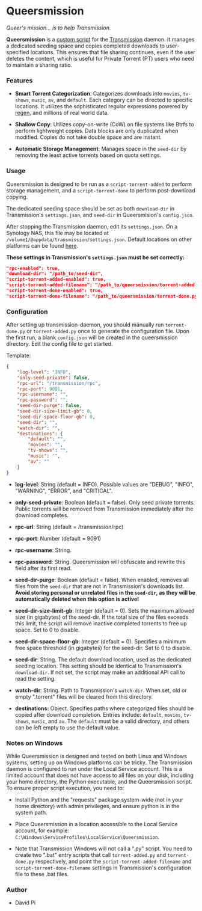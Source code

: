 # Queersmission

*Queer's mission... is to help Transmission.*

**Queersmission** is a [custom script](https://github.com/transmission/transmission/blob/main/docs/Scripts.md) for the [Transmission](https://transmissionbt.com/) daemon. It manages a dedicated seeding space and copies completed downloads to user-specified locations. This ensures that file sharing continues, even if the user deletes the content, which is useful for Private Torrent (PT) users who need to maintain a sharing ratio.

### Features

- **Smart Torrent Categorization**: Categorizes downloads into `movies`, `tv-shows`, `music`, `av`, and `default`. Each category can be directed to specific locations. It utilizes the sophisticated regular expressions powered by [regen](https://github.com/libertypi/regen), and millions of real world data.

- **Shallow Copy**: Utilizes copy-on-write (CoW) on file systems like Btrfs to perform lightweight copies. Data blocks are only duplicated when modified. Copies do not take double space and are instant.

- **Automatic Storage Management**: Manages space in the `seed-dir` by removing the least active torrents based on quota settings.

### Usage

Queersmission is designed to be run as a `script-torrent-added` to perform storage management, and a `script-torrent-done` to perform post-download copying.

The dedicated seeding space should be set as both `download-dir` in Transmission's `settings.json`, and `seed-dir` in Queersmision's `config.json`.

After stopping the Transmission daemon, edit its `settings.json`. On a Synology NAS, this file may be located at `/volume1/@appdata/transmission/settings.json`. Default locations on other platforms can be found [here](https://github.com/transmission/transmission/blob/main/docs/Configuration-Files.md). 

**These settings in Transmission's `settings.json` must be set correctly:**

```json
"rpc-enabled": true,
"download-dir": "/path_to/seed-dir",
"script-torrent-added-enabled": true,
"script-torrent-added-filename": "/path_to/queersmission/torrent-added.py",
"script-torrent-done-enabled": true,
"script-torrent-done-filename": "/path_to/queersmission/torrent-done.py",
```

### Configuration

After setting up transmission-daemon, you should manually run `torrent-done.py` or `torrent-added.py` once to generate the configuration file. Upon the first run, a blank `config.json` will be created in the queersmission directory. Edit the config file to get started.

Template:

```json
{
    "log-level": "INFO",
    "only-seed-private": false,
    "rpc-url": "/transmission/rpc",
    "rpc-port": 9091,
    "rpc-username": "",
    "rpc-password": "",
    "seed-dir-purge": false,
    "seed-dir-size-limit-gb": 0,
    "seed-dir-space-floor-gb": 0,
    "seed-dir": "",
    "watch-dir": "",
    "destinations": {
        "default": "",
        "movies": "",
        "tv-shows": "",
        "music": "",
        "av": ""
    }
}
```

- **log-level**: String (default = INFO). Possible values are "DEBUG", "INFO", "WARNING", "ERROR", and "CRITICAL".

- **only-seed-private**: Boolean (default = false). Only seed private torrents. Public torrents will be removed from Transmission immediately after the download completes.

- **rpc-url**: String (default = /transmission/rpc)

- **rpc-port**: Number (default = 9091)

- **rpc-username**: String.

- **rpc-password**: String. Queersmission will obfuscate and rewrite this field after its first read.

- **seed-dir-purge**: Boolean (default = false). When enabled, removes all files from the `seed-dir` that are not in Transmission's downloads list. **Avoid storing personal or unrelated files in the `seed-dir`, as they will be automatically deleted when this option is active!**

- **seed-dir-size-limit-gb**: Integer (default = 0). Sets the maximum allowed size (in gigabytes) of the seed-dir. If the total size of the files exceeds this limit, the script will remove inactive completed torrents to free up space. Set to 0 to disable.

- **seed-dir-space-floor-gb**: Integer (default = 0). Specifies a minimum free space threshold (in gigabytes) for the seed-dir. Set to 0 to disable.

- **seed-dir**: String. The default download location, used as the dedicated seeding location. This setting should be identical to Transmission's `download-dir`. If not set, the script may make an additional API call to read the setting.

- **watch-dir**: String. Path to Transmission's `watch-dir`. When set, old or empty ".torrent" files will be cleared from this directory.

- **destinations:** Object. Specifies paths where categorized files should be copied after download completion. Entries include: `default`, `movies`, `tv-shows`, `music`, and `av`. The `default` must be a valid directory, and others can be left empty to use the default value.

### Notes on Windows

While Queersmission is designed and tested on both Linux and Windows systems, setting up on Windows platforms can be tricky. The Transmission daemon is configured to run under the Local Service account. This is a limited account that does not have access to all files on your disk, including your home directory, the Python executable, and the Queersmission script. To ensure proper script execution, you need to:

- Install Python and the "requests" package system-wide (not in your home directory) with admin privileges, and ensure python is in the system path.

- Place Queersmission in a location accessible to the Local Service account, for example: `C:\Windows\ServiceProfiles\LocalService\Queersmission`.

- Note that Transmission Windows will not call a ".py" script. You need to create two ".bat" entry scripts that call `torrent-added.py` and `torrent-done.py` respectively, and point the `script-torrent-added-filename` and `script-torrent-done-filename` settings in Transmission's configuration file to these .bat files.

### Author

- David Pi
